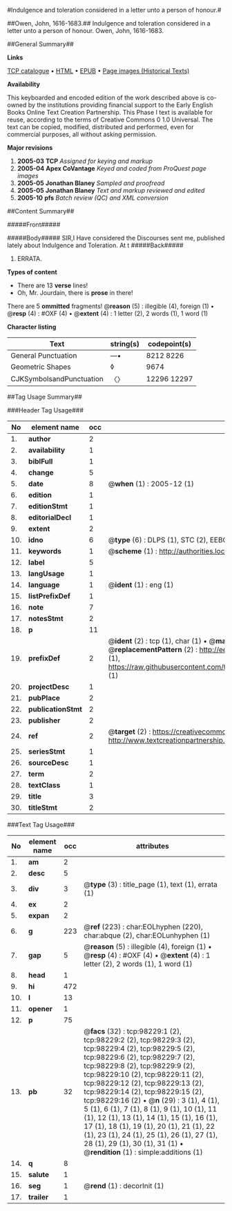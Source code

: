 #Indulgence and toleration considered in a letter unto a person of honour.#

##Owen, John, 1616-1683.##
Indulgence and toleration considered in a letter unto a person of honour.
Owen, John, 1616-1683.

##General Summary##

**Links**

[TCP catalogue](http://www.ota.ox.ac.uk/tcp/)  • 
[HTML](http://tei.it.ox.ac.uk/tcp/Texts-HTML/free/A53/A53703.html)  • 
[EPUB](http://tei.it.ox.ac.uk/tcp/Texts-EPUB/free/A53/A53703.epub) • 
[Page images (Historical Texts)](https://data.historicaltexts.jisc.ac.uk/view?pubId=eebo-13165407e&pageId=eebo-13165407e-98229-1)

**Availability**

This keyboarded and encoded edition of the
	       work described above is co-owned by the institutions
	       providing financial support to the Early English Books
	       Online Text Creation Partnership. This Phase I text is
	       available for reuse, according to the terms of Creative
	       Commons 0 1.0 Universal. The text can be copied,
	       modified, distributed and performed, even for
	       commercial purposes, all without asking permission.

**Major revisions**

1. __2005-03__ __TCP__ *Assigned for keying and markup*
1. __2005-04__ __Apex CoVantage__ *Keyed and coded from ProQuest page images*
1. __2005-05__ __Jonathan Blaney__ *Sampled and proofread*
1. __2005-05__ __Jonathan Blaney__ *Text and markup reviewed and edited*
1. __2005-10__ __pfs__ *Batch review (QC) and XML conversion*

##Content Summary##

#####Front#####

#####Body#####
SIR,I Have considered the Discourses sent me, published lately about Indulgence and Toleration. At t
#####Back#####

1. ERRATA.

**Types of content**

  * There are 13 **verse** lines!
  * Oh, Mr. Jourdain, there is **prose** in there!

There are 5 **ommitted** fragments! 
 @__reason__ (5) : illegible (4), foreign (1)  •  @__resp__ (4) : #OXF (4)  •  @__extent__ (4) : 1 letter (2), 2 words (1), 1 word (1)

**Character listing**


|Text|string(s)|codepoint(s)|
|---|---|---|
|General Punctuation|—•|8212 8226|
|Geometric Shapes|◊|9674|
|CJKSymbolsandPunctuation|〈〉|12296 12297|

##Tag Usage Summary##

###Header Tag Usage###

|No|element name|occ|attributes|
|---|---|---|---|
|1.|__author__|2||
|2.|__availability__|1||
|3.|__biblFull__|1||
|4.|__change__|5||
|5.|__date__|8| @__when__ (1) : 2005-12 (1)|
|6.|__edition__|1||
|7.|__editionStmt__|1||
|8.|__editorialDecl__|1||
|9.|__extent__|2||
|10.|__idno__|6| @__type__ (6) : DLPS (1), STC (2), EEBO-CITATION (1), OCLC (1), VID (1)|
|11.|__keywords__|1| @__scheme__ (1) : http://authorities.loc.gov/ (1)|
|12.|__label__|5||
|13.|__langUsage__|1||
|14.|__language__|1| @__ident__ (1) : eng (1)|
|15.|__listPrefixDef__|1||
|16.|__note__|7||
|17.|__notesStmt__|2||
|18.|__p__|11||
|19.|__prefixDef__|2| @__ident__ (2) : tcp (1), char (1)  •  @__matchPattern__ (2) : ([0-9\-]+):([0-9IVX]+) (1), (.+) (1)  •  @__replacementPattern__ (2) : http://eebo.chadwyck.com/downloadtiff?vid=$1&page=$2 (1), https://raw.githubusercontent.com/textcreationpartnership/Texts/master/tcpchars.xml#$1 (1)|
|20.|__projectDesc__|1||
|21.|__pubPlace__|2||
|22.|__publicationStmt__|2||
|23.|__publisher__|2||
|24.|__ref__|2| @__target__ (2) : https://creativecommons.org/publicdomain/zero/1.0/ (1), http://www.textcreationpartnership.org/docs/. (1)|
|25.|__seriesStmt__|1||
|26.|__sourceDesc__|1||
|27.|__term__|2||
|28.|__textClass__|1||
|29.|__title__|3||
|30.|__titleStmt__|2||


###Text Tag Usage###

|No|element name|occ|attributes|
|---|---|---|---|
|1.|__am__|2||
|2.|__desc__|5||
|3.|__div__|3| @__type__ (3) : title_page (1), text (1), errata (1)|
|4.|__ex__|2||
|5.|__expan__|2||
|6.|__g__|223| @__ref__ (223) : char:EOLhyphen (220), char:abque (2), char:EOLunhyphen (1)|
|7.|__gap__|5| @__reason__ (5) : illegible (4), foreign (1)  •  @__resp__ (4) : #OXF (4)  •  @__extent__ (4) : 1 letter (2), 2 words (1), 1 word (1)|
|8.|__head__|1||
|9.|__hi__|472||
|10.|__l__|13||
|11.|__opener__|1||
|12.|__p__|75||
|13.|__pb__|32| @__facs__ (32) : tcp:98229:1 (2), tcp:98229:2 (2), tcp:98229:3 (2), tcp:98229:4 (2), tcp:98229:5 (2), tcp:98229:6 (2), tcp:98229:7 (2), tcp:98229:8 (2), tcp:98229:9 (2), tcp:98229:10 (2), tcp:98229:11 (2), tcp:98229:12 (2), tcp:98229:13 (2), tcp:98229:14 (2), tcp:98229:15 (2), tcp:98229:16 (2)  •  @__n__ (29) : 3 (1), 4 (1), 5 (1), 6 (1), 7 (1), 8 (1), 9 (1), 10 (1), 11 (1), 12 (1), 13 (1), 14 (1), 15 (1), 16 (1), 17 (1), 18 (1), 19 (1), 20 (1), 21 (1), 22 (1), 23 (1), 24 (1), 25 (1), 26 (1), 27 (1), 28 (1), 29 (1), 30 (1), 31 (1)  •  @__rendition__ (1) : simple:additions (1)|
|14.|__q__|8||
|15.|__salute__|1||
|16.|__seg__|1| @__rend__ (1) : decorInit (1)|
|17.|__trailer__|1||
